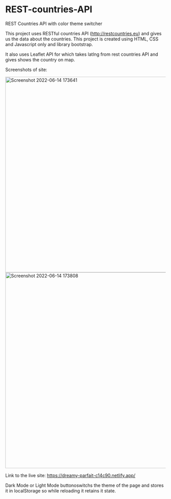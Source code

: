 # REST-countries-API
REST Countries API with color theme switcher

This project uses RESTful countries API (http://restcountries.eu) and gives us the data about the countries.
This project is created using HTML, CSS and Javascript only and library bootstrap.

It also uses Leaflet API for which takes latlng from rest countries API and gives shows the country on map.

Screenshots of site:


<img width="612" alt="Screenshot 2022-06-14 173641" src="https://user-images.githubusercontent.com/102591054/173573264-2a0b85b3-196e-487e-ade6-9bd6da3b5d5b.png">
<img width="613" alt="Screenshot 2022-06-14 173808" src="https://user-images.githubusercontent.com/102591054/173573467-afce17f3-8207-44b0-adb4-64b400416f77.png">


Link to the live site:  https://dreamy-parfait-c14c90.netlify.app/


Dark Mode or Light Mode buttonoswitchs the theme of the page and stores it in localStorage so while reloading it retains it state.
